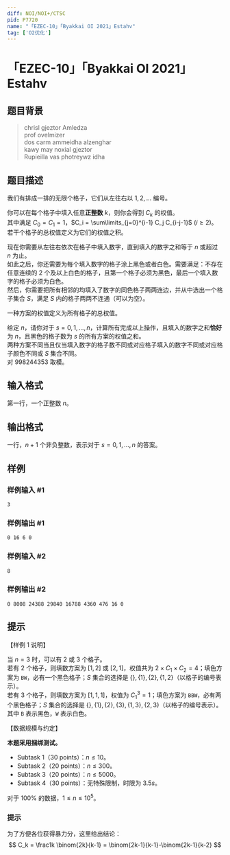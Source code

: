 ```yaml
---
diff: NOI/NOI+/CTSC
pid: P7720
name: "「EZEC-10」「Byakkai OI 2021」Estahv"
tag: ['O2优化']
---
```

# 「EZEC-10」「Byakkai OI 2021」Estahv
## 题目背景

> chrisl gjeztor Amledza  
> prof ovelmizer  
> dos carm ammeidha alzenghar  
> kawy may noxial gjeztor  
> Rupieilla vas photreywz idha
## 题目描述

我们有排成一排的无限个格子，它们从左往右以 $1,2,\dots$ 编号。

你可以在每个格子中填入任意**正整数** $k$，则你会得到 $C_k$ 的权值。  
其中满足 $C_0=C_1=1$，$C_i = \sum\limits_{j=0}^{i-1} C_j C_{i-j-1}$ $(i \ge 2)$。  
若干个格子的总权值定义为它们的权值之积。

现在你需要从左往右依次在格子中填入数字，直到填入的数字之和等于 $n$ 或超过 $n$ 为止。  
如此之后，你还需要为每个填入数字的格子涂上黑色或者白色。需要满足：不存在任意连续的 $2$ 个及以上白色的格子，且第一个格子必须为黑色，最后一个填入数字的格子必须为白色。  
然后，你需要把所有相邻的均填入了数字的同色格子两两连边，并从中选出一个格子集合 $S$，满足 $S$ 内的格子两两不连通（可以为空）。

一种方案的权值定义为所有格子的总权值。

给定 $n$，请你对于 $s=0,1,\dots,n$，计算所有完成以上操作，且填入的数字之和**恰好**为 $n$，且黑色的格子数为 $s$ 的所有方案的权值之和。  
两种方案不同当且仅当填入数字的格子数不同或对应格子填入的数字不同或对应格子颜色不同或 $S$ 集合不同。  
对 $998244353$ 取模。
## 输入格式

第一行，一个正整数 $n$。
## 输出格式

一行，$n+1$ 个非负整数，表示对于 $s=0,1,\dots,n$ 的答案。
## 样例

### 样例输入 #1
```
3
```
### 样例输出 #1
```
0 16 6 0
```
### 样例输入 #2
```
8
```
### 样例输出 #2
```
0 8008 24388 29840 16788 4360 476 16 0
```
## 提示

【样例 $1$ 说明】

当 $n=3$ 时，可以有 $2$ 或 $3$ 个格子。  
若有 $2$ 个格子，则填数方案为 $[1,2]$ 或 $[2,1]$，权值共为 $2 \times C_1 \times C_2 = 4$；填色方案为 `BW`，必有一个黑色格子；$S$ 集合的选择是 $\{\},\{1\},\{2\},\{1,2\}$（以格子的编号表示）。  
若有 $3$ 个格子，则填数方案为 $[1,1,1]$，权值为 $C_1^3=1$；填色方案为 `BBW`，必有两个黑色格子；$S$ 集合的选择是 $\{\},\{1\},\{2\},\{3\},\{1,3\},\{2,3\}$（以格子的编号表示）。  
其中 `B` 表示黑色，`W` 表示白色。

【数据规模与约定】

**本题采用捆绑测试。**

- Subtask 1（30 points）：$n\le10$。
- Subtask 2（20 points）：$n\le300$。
- Subtask 3（20 points）：$n \le 5000$。
- Subtask 4（30 points）：无特殊限制，时限为 $3.5s$。

对于 $100\%$ 的数据，$1 \le n \le 10^5$。 


### 提示

为了方便各位获得暴力分，这里给出结论：
$$
C_k = \frac1k \binom{2k}{k-1} = \binom{2k-1}{k-1}-\binom{2k-1}{k-2}
$$
